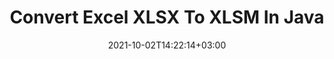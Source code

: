 ---
############################# Static ############################
layout: "autogen-gist"
date: 2021-10-02T14:22:14+03:00
draft: false
path: "total/java/conversion/xlsx-to-xlsm/"
other_out_formats: "PDF DOC DOCX DOCM DOT DOTX DOTM TXT RTF HTML HTM MHTML MHT XLS XLSX XLSM XLSB XLT XLTX XLTM XLAM CSV TSV DIF SXC FODS PPT PPTX PPS PPSX PPSM POT POTX PPTM POTM ODT OTT OTP ODP ODS EMZ WMZ SVG SVGZ XPS TEX DCM WMF EMF BMP PNG GIF JPEG TIFF ICO WEBP JP2 TGA PSB PSD EPUB MD XML JSON DICOM FODP JPG"
ad_headline: "Java XLSX to XLSM Conversion"
ad_description: "XLSX to XLSM document conversion API for Java | 100+ file formats supported"

############################# Head ############################
head_title: "Convert Excel XLSX to XLSM via Java Spreadsheet Conversion APIs"
head_description: "100% native Java documents conversion library to convert Excel spreadsheet XLSX to XLSM and 100+ other image and document file formats in Java applications."

############################# Header ############################
title: "Convert Excel XLSX To XLSM In Java"
description: "Using native Excel documents conversion library – convert XLSX to XLSM and 100+ other file formats in any type of Java based applications with utmost accuracy. Work with an advanced set of document conversion features to remain in command and customize the appearance of the converted documents as per your liking. Programmatically convert all popular Excel worksheet formats to and from Word documents, PowerPoint presentations, PDF, Photoshop, eBook, web and image file formats without using any external API or software. Working with the Java Excel conversion API, easily convert the whole document at once or choose specific pages of the source document based on the selective page ranges or different page numbers to convert easily to a supported document format."

############################# SubMenu ############################
submenu:
    enable: false

############################# Content ############################
content:
    enable: true
    block:
    - title_left: "How to Convert XLSX to XLSM in Java"
      content_left: |
          Perform XLSX to XLSM file conversion in Java using three simple steps. View the converted document as it is or render it to view as HTML without any external software dependency.

          -   Create a new instance of **Converter** class and load the XLSX file
          -   Set **ConvertOptions** for the XLSM document type
          -   Call **Convert** method of **Converter** class instance for conversion to XLSM
          -   Set options for HTML viewer
          -   Create **Viewer** object to view converted XLSM as HTML
          
      title_right: "Downloads & Installation Instructions"
      content_right: |
          You require `GroupDocs.Conversion` & `GroupDocs.Viewer` namespaces to convert between 100+ documents and image file formats such as PDF, Microsoft Word, Excel, PowerPoint, Project, Visio, Outlook, HTML and diagrams. Explore other [Java APIs for Office documents](https://products.conholdate.com/total/java/) as offered by Conholdate.Total.
          
          Get the respective assembly files from the [downloads](https://downloads.conholdate.com/total/java) or fetch the whole package from [Maven](https://repository.conholdate.com/webapp/#/artifacts/browse/tree/General/repo) to add `Conholdate.Total` directly in your workspace.
          
      gisthash: "675fd7fb45acf595fd9f872593eb2899"
      gistfile: "excel-worksheet-to-pdf-conversion.java"

    - title_left: "Convert Excel to PDF/Word/HTML/PPTX"
      content_left: |
          Convert your Excel worksheet to other popular documents formats such as PDF, HTML, PowerPoint presentations and Word processing file formats in Java. Load the source Excel spreadsheet (XLS, XLSX) file and save it as a converted document in a variety of supported file formats.

          -   Create new instance of **Converter** class and load **XLSX** as input file
          -   Instantiate the proper **ConvertOptions** class e.g. (**PdfConvertOptions** for conversion to PDF, **WordProcessingConvertOptions** for conversion to Word formats, **MarkupConvertOptions** for conversion to HTML, **PresentationConvertOptions** for conversion to PowerPoint formats)
          -   Call **Convert** method of **Converter** class instance for conversion to PDF/HTML/PPTX or DOCX format
        
      title_right: "Convert Whole Document or Specific Pages"
      content_right: |
          Using documents conversion API for Java is very simple and platform independent as it does not require any external applications such as Microsoft Office to be installed to perform conversions from Excel to other file formats. Choose a list of desired pages based on varied page numbers or convert a consecutive range of pages to one of the supported document formats.

          Load source documents using extended options to manage comments, annotations, watermarks and passwords within protected documents during the file conversion process. You can also customize the appearance of the converted documents using a flexible set of document manipulation features.
          
      gisthash: "675fd7fb45acf595fd9f872593eb2899"
      gistfile: "excel-to-pdf-word-html-powerpoint-conversion.java"
          
    - title_left: "Convert Password Protected XLSX to XLSM"
      content_left: |
          Accurately load and convert documents that are protected with a password within your Java based applications. The file format conversion API also supports rendering remote documents from different sources including S3, Blob, FTP, Stream, URL or a local disk.

          -   Create new instance of **Converter** class and pass source document path
          -   Instantiate the proper **ConvertOptions** class e.g. (PdfConvertOptions, WordProcessingConvertOptions, SpreadsheetConvertOptions etc)
          -   Call **Convert** method of **Converter** class instance and pass filename for the converted document
        
      title_right: "Source Document Information Extraction"
      content_right: |
          The documents information extraction feature not only allows getting the basic information about the source document file but it also supports extracting some valuable file-format specific information such as project start and end dates of a Microsoft Project file, any printing restrictions on a PDF document, list of folders enclosed in an Outlook data file etc.

          Convert popular document file formats on different operating systems such as Windows, Linux or macOS while using development environments such as NetBeans, IntelliJ IDEA and Eclipse.
          
      gisthash: "35e23082b8fa43502d6784c38947eef1"
      gistfile: "password-protected-word-document-to-pdf-conversion.java"

    - title_left: "Add Watermark to Excel & Convert to PDF"
      content_left: |
          Java document conversion API allows you to accurately convert Excel worksheet documents exactly as the original file and apply a text watermark to the converted document pages. Use Watermark options such as font, color, width, height, background and rotation angle while adding the text watermark to Excel document and conversion to a PDF file.

          -   Create a new instance of **Converter** class and load input document
          -   Instantiate the proper **ConvertOptions** class e.g. (PdfConvertOptions, WordProcessingConvertOptions, SpreadsheetConvertOptions etc)
          -   Set **Watermark** property of the **ConvertOptions** instance
          -   Specify watermark properties (color, width, text, height etc)
          -   Call **Convert** method of **Converter** class instance for conversion to PDF
        
      title_right: "Caching Converted Document Results"
      content_right: |
          In some cases, the converted document size is bigger and it takes time to be converted. The document conversion library offers the caching feature to efficiently manage such situations and speed up the repetitive conversion process. Enable the ICache interface to work with custom cache implementation using the extension point and control the cache conversion, as you prefer.

          The conversion result is saved to the local drive by default but any type of cache storage can be supported by implementing the appropriate interfaces such as Amazon S3, Dropbox, Google Drive, Windows Azure, Reddis or any other.
          
      gisthash: "6999e55b491eea2906d7fefe2e636e33"
      gistfile: "add-watermark-to-excel-worksheet-and-convert-to-pdf.java"
############################# About Formats ############################
about_formats:
    enable: false
############################# More Formats ############################
more_formats:
    enable: true
    auto: false
    other_out_formats: PDF DOC DOCX DOCM DOT DOTX DOTM TXT RTF HTML HTM MHTML MHT XLS XLSX XLSM XLSB XLT XLTX XLTM XLAM CSV TSV DIF SXC FODS PPT PPTX PPS PPSX PPSM POT POTX PPTM POTM ODT OTT OTP ODP ODS EMZ WMZ SVG SVGZ XPS TEX DCM WMF EMF BMP PNG GIF JPEG TIFF ICO WEBP JP2 TGA PSB PSD EPUB MD XML JSON DICOM FODP JPG
############################# Back to top ###############################
back_to_top:
  enable: true
---